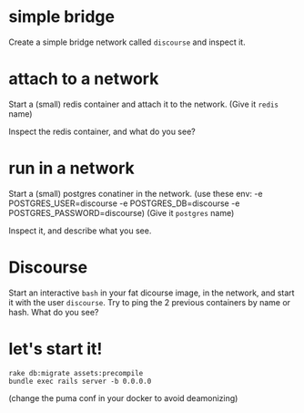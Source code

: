 # simple bridge

Create a simple bridge network called `discourse` and inspect it.

# attach to a network

Start a (small) redis container and attach it to the network.
(Give it `redis` name)

Inspect the redis container, and what do you see?

# run in a network

Start a (small) postgres conatiner in the network.
(use these env: -e POSTGRES_USER=discourse -e POSTGRES_DB=discourse -e POSTGRES_PASSWORD=discourse)
(Give it `postgres` name)

Inspect it, and describe what you see.

# Discourse

Start an interactive `bash` in your fat dicourse image, in the network, and start it with the user `discourse`.
Try to ping the 2 previous containers by name or hash.
What do you see?

# let's start it!

```
rake db:migrate assets:precompile
bundle exec rails server -b 0.0.0.0
```

(change the puma conf in your docker to avoid deamonizing)
